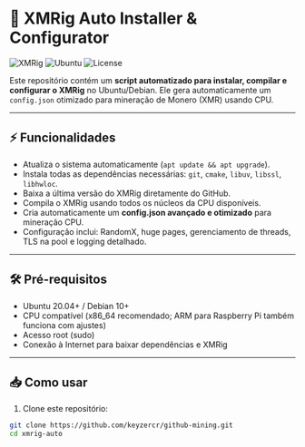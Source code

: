 # 🚀 XMRig Auto Installer & Configurator

![XMRig](https://img.shields.io/badge/XMRig-6.24.0-blue?style=flat-square)
![Ubuntu](https://img.shields.io/badge/OS-Ubuntu%2FDebian-orange?style=flat-square)
![License](https://img.shields.io/badge/License-MIT-green?style=flat-square)

Este repositório contém um **script automatizado para instalar, compilar e configurar o XMRig** no Ubuntu/Debian. Ele gera automaticamente um `config.json` otimizado para mineração de Monero (XMR) usando CPU.

---

## ⚡ Funcionalidades

- Atualiza o sistema automaticamente (`apt update && apt upgrade`).  
- Instala todas as dependências necessárias: `git`, `cmake`, `libuv`, `libssl`, `libhwloc`.  
- Baixa a última versão do XMRig diretamente do GitHub.  
- Compila o XMRig usando todos os núcleos da CPU disponíveis.  
- Cria automaticamente um **config.json avançado e otimizado** para mineração CPU.  
- Configuração inclui: RandomX, huge pages, gerenciamento de threads, TLS na pool e logging detalhado.

---

## 🛠️ Pré-requisitos

- Ubuntu 20.04+ / Debian 10+  
- CPU compatível (x86_64 recomendado; ARM para Raspberry Pi também funciona com ajustes)  
- Acesso root (sudo)  
- Conexão à Internet para baixar dependências e XMRig

---

## 📥 Como usar

1. Clone este repositório:

```bash
git clone https://github.com/keyzercr/github-mining.git
cd xmrig-auto
